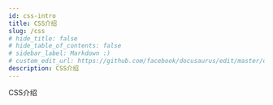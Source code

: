 ```yaml
---
id: css-intro
title: CSS介绍
slug: /css
# hide_title: false
# hide_table_of_contents: false
# sidebar_label: Markdown :)
# custom_edit_url: https://github.com/facebook/docusaurus/edit/master/docs/api-doc-markdown.md
description: CSS介绍
---
```

CSS介绍